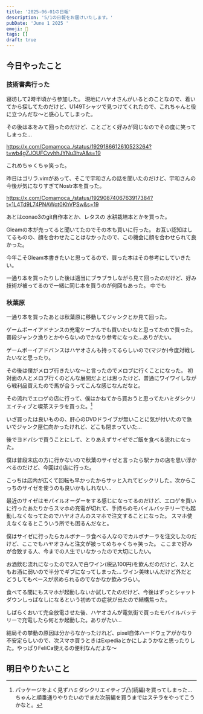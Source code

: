 ```yaml
---
title: '2025-06-01の日報'
description: '5/1の日報をお届けいたします。'
pubDate: 'June 1 2025 '
emoji: 🦊
tags: []
draft: true
---
```


## 今日やったこと

### 技術書典行った
寝坊して2時半頃から参加した。
現地にハヤオさんがいるとのことなので、着いてから探してたのだけど、U149Tシャツで見つけてくれたので、これちゃんと役に立つんだな〜と感心してしまった。

その後は本をみて回ったのだけど、ことごとく好みが同じなのでその度に笑ってしまった…

https://x.com/Comamoca_/status/1929186612610523264?t=wb4gZJOUFCvvhhJYNu3hvA&s=19

これめちゃくちゃ笑った。

昨日はゴリラ.vimがあって、そこで宇和さんの話を聞いたのだけど、宇和さんの今後が気になりすぎてNostr本を買った。

https://x.com/Comamoca_/status/1929087406763917384?t=1L4Td9L74PNAWqt0KhVPSw&s=19

あとはconao3のgit自作本とか、レタスの
水耕栽培本とかを買った。

Gleamの本が売ってると聞いてたのでその本も買いに行った。
お互い認知はしてるものの、顔を合わせたことはなかったので、この機会に顔を合わせられて良かった。

今年こそGleam本書きたいと思ってるので、買った本はその参考にしていきたい。

一通り本を買ったりした後は適当にブラブラしながら見て回ったのだけど、好み技術が被ってるので一緒に同じ本を買うのが何回もあった。
中でも

### 秋葉原
一通り本を買ったあとは秋葉原に移動してジャンクとか見て回った。

ゲームボーイアドナンスの充電ケーブルでも買いたいなと思ってたので買った。
普段ジャンク漁りとかやらないのでかなり参考になった…ありがたい。

ゲームボーイアドバンスはハヤオさんも持ってるらしいので(マジか)今度対戦したいなと思ったり。

その後は僕がメロブ行きたいな〜と言ったのでメロブに行くことになった。
初対面の人とメロブ行くのどんな展開だよとは思ったけど、普通にワイワイしながら戦利品買えたので馬が合うってこんな感じなんだなと。

その流れでエロゲの店に行って、僕はかねてから買おうと思ってたハミダシクリエイティブと喫茶ステラを買った。[^1]

いざ買ったは良いものの、肝心のDVDドライブが無いことに気が付いたので急いでジャンク屋仁向かったけれど、どこも閉まっていた…

後でヨドバシで買うことにして、とりあえずサイゼでご飯を食べる流れになった。

僕は普段末広の方に行かないので秋葉のサイゼと言ったら駅ナカの店を思い浮かべるのだけど、今回は()店に行った。

こっちは店内が広くて回転も早かったからサッと入れてビックリした。次からこっちのサイゼを使うのも良いかもしれない…

最近のサイゼはモバイルオーダーをする感じになってるのだけど、エロゲを買いに行ったあたりからスマホの充電が切れて、手持ちのモバイルバッテリーでも起動しなくなってたのでハヤオさんのスマホで注文することになった。
スマホ使えなくなるとこういう所でも困るんだなと。

僕はサイゼに行ったらカルボナーラ食べる人なのでカルボナーラを注文したのだけど、ここでもハヤオさんと注文が被ってめちゃくちゃ笑った。
ここまで好みが合致する人、今までの人生でいなかったので大切にしたい。

お酒飲む流れになったので2人で白ワイン(税込100円)を飲んだのだけど、2人ともお酒に弱いので半分でギブになってしまった…
ワイン美味いんだけど外だとどうしてもペースが求められるのでなかなか飲みづらい。

食べてる間にもスマホが起動しないか試してたのだけど、今後はずっとシャットダウンしっぱなしになるという初めての症状が出たので結構焦った。

しばらくおいて完全放電させた後、ハヤオさんが電気街で買ったモバイルバッテリーで充電したら何とか起動した。ありがたい…

結局その挙動の原因は分からなかったけれど、pixel自体ハードウェアがかなり不安定らしいので、次スマホ買うときはExpediaとかにしようかなと思ったりした。やっぱりFeliCa使えるの便利なんだよな〜


## 明日やりたいこと

[^1]:  パッケージをよく見ずハミダシクリエイティブ凸(続編)を買ってしまった…ちゃんと順番通りやりたいのでまた次前編を買うまではステラをやってこうかなと。